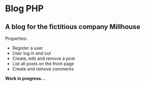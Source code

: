 # Blog PHP

## A blog for the fictitious company Millhouse

Properties:
- Register a user
- User log in and out
- Create, edit and remove a post
- List all posts on the front page
- Create and remove comments

**Work in progress...**
